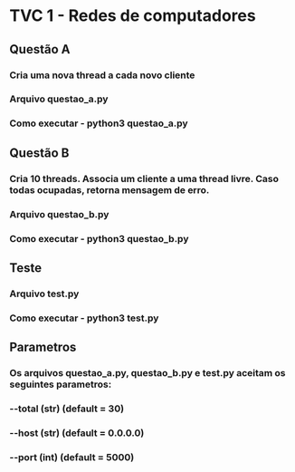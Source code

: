 # TVC 1 - Redes de computadores


## Questão A
### Cria uma nova thread a cada novo cliente
### Arquivo questao_a.py
### Como executar - python3 questao_a.py


## Questão B
### Cria 10 threads. Associa um cliente a uma thread livre. Caso todas ocupadas, retorna mensagem de erro.
### Arquivo questao_b.py
### Como executar - python3 questao_b.py


## Teste
### Arquivo test.py
### Como executar - python3 test.py


## Parametros 
### Os arquivos questao_a.py, questao_b.py e test.py aceitam os seguintes parametros: 
### --total (str) (default = 30)
### --host (str) (default = 0.0.0.0)
### --port (int) (default = 5000)